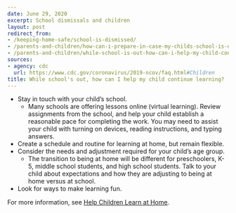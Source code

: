 ```yaml
---
date: June 29, 2020
excerpt: School dismissals and children
layout: post
redirect_from:
- /keeping-home-safe/school-is-dismissed/
- /parents-and-children/how-can-i-prepare-in-case-my-childs-school-is-dismissed/
- /parents-and-children/while-school-is-out-how-can-i-help-my-child-continue-learning/
sources:
- agency: cdc
  url: https://www.cdc.gov/coronavirus/2019-ncov/faq.html#Children
title: While school's out, how can I help my child continue learning?
---
```


* Stay in touch with your child’s school.
	* Many schools are offering lessons online (virtual learning). Review assignments from the school, and help your child establish a reasonable pace for completing the work. You may need to assist your child with turning on devices, reading instructions, and typing answers.
* Create a schedule and routine for learning at home, but remain flexible.
* Consider the needs and adjustment required for your child’s age group.
	* The transition to being at home will be different for preschoolers, K-5, middle school students, and high school students. Talk to your child about expectations and how they are adjusting to being at home versus at school.
* Look for ways to make learning fun.

For more information, see [Help Children Learn at Home](https://www.cdc.gov/coronavirus/2019-ncov/daily-life-coping/children/learning.html).